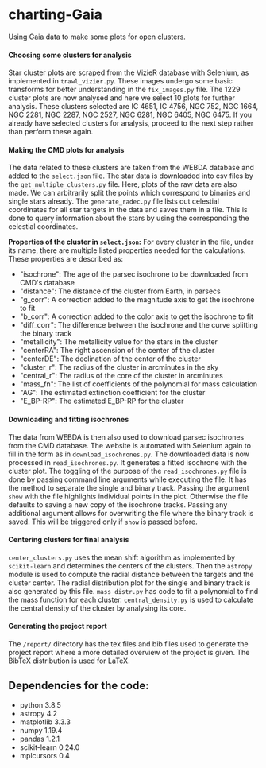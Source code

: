 # charting-Gaia

Using Gaia data to make some plots for open clusters. 

#### Choosing some clusters for analysis
Star cluster plots are scraped from the VizieR database with Selenium, as implemented in `trawl_vizier.py`. These images undergo some basic transforms for better understanding in the `fix_images.py` file. The 1229 cluster plots are now analysed and here we select 10 plots for further analysis. These clusters selected are IC 4651, IC 4756, NGC 752, NGC 1664, NGC 2281, NGC 2287, NGC 2527, NGC 6281, NGC 6405, NGC 6475. If you already have selected clusters for analysis, proceed to the next step rather than perform these again.

#### Making the CMD plots for analysis
The data related to these clusters are taken from the WEBDA database and added to the `select.json` file. The star data is downloaded into csv files by the `get_multiple_clusters.py` file. Here, plots of the raw data are also made. We can arbitrarily split the points which correspond to binaries and single stars already. The `generate_radec.py` file lists out celestial coordinates for all star targets in the data and saves them in a file. This is done to query information about the stars by using the corresponding the celestial coordinates. 

**Properties of the cluster in `select.json`:**
For every cluster in the file, under its name, there are multiple listed properties needed for the calculations. These properties are described as:
* "isochrone": The age of the parsec isochrone to be downloaded from CMD's database
* "distance": The distance of the cluster from Earth, in parsecs
* "g_corr": A correction added to the magnitude axis to get the isochrone to fit
* "b_corr": A correction added to the color axis to get the isochrone to fit
* "diff_corr": The difference between the isochrone and the curve splitting the binary track
* "metallicity": The metallicity value for the stars in the cluster
* "centerRA": The right ascension of the center of the cluster
* "centerDE": The declination of the center of the cluster
* "cluster_r": The radius of the cluster in arcminutes in the sky
* "central_r": The radius of the core of the cluster in arcminutes
* "mass_fn": The list of coefficients of the polynomial for mass calculation
* "AG": The estimated extinction coefficient for the cluster
* "E_BP-RP": The estimated E_BP-RP for the cluster

#### Downloading and fitting isochrones
The data from WEBDA is then also used to download parsec isochrones from the CMD database. The website is automated with Selenium again to fill in the form as in `download_isochrones.py`. The downloaded data is now processed in `read_isochrones.py`. It generates a fitted isochrone with the cluster plot. The toggling of the purpose of the `read_isochrones.py` file is done by passing command line arguments while executing the file. It has the method to separate the single and binary track. Passing the argument `show` with the file highlights individual points in the plot. Otherwise the file defaults to saving a new copy of the isochrone tracks. Passing any additional argument allows for overwriting the file where the binary track is saved. This will be triggered only if `show` is passed before. 

#### Centering clusters for final analysis
`center_clusters.py` uses the mean shift algorithm as implemented by `scikit-learn` and determines the centers of the clusters. Then the `astropy` module is used to compute the radial distance between the targets and the cluster center. The radial distribution plot for the single and binary track is also generated by this file. `mass_distr.py` has code to fit a polynomial to find the mass function for each cluster. `central_density.py` is used to calculate the central density of the cluster by analysing its core.

#### Generating the project report
The `/report/` directory has the tex files and bib files used to generate the project report where a more detailed overview of the project is given. The BibTeX distribution is used for LaTeX.


## Dependencies for the code:
* python 3.8.5
* astropy 4.2
* matplotlib 3.3.3
* numpy 1.19.4
* pandas 1.2.1
* scikit-learn 0.24.0
* mplcursors 0.4

